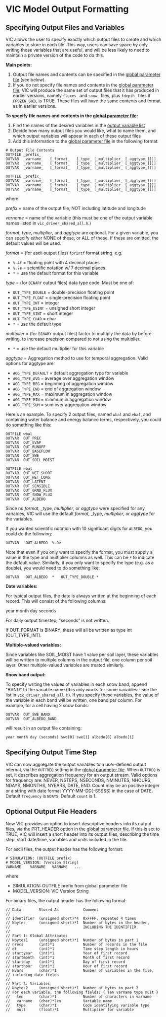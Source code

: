 # VIC Model Output Formatting

## Specifying Output Files and Variables

VIC allows the user to specify exactly which output files to create and which variables to store in each file. This way, users can save space by only writing those variables that are useful, and will be less likely to need to maintain a private version of the code to do this.

**Main points:**

1.  Output file names and contents can be specified in the [global parameter file](GlobalParam.md) (see below).
2.  If you do not specify file names and contents in the [global parameter file](GlobalParam.md), VIC will produce the same set of output files that it has produced in earlier versions, namely `fluxes_` and `snow_` files, plus `fdepth_` files if `FROZEN_SOIL` is TRUE. These files will have the same contents and format as in earlier versions.

**To specify file names and contents in the [global parameter file](GlobalParam.md):**

1.  Find the names of the desired variables in the [output variable list](../../OutputVarList.md)
2.  Decide how many output files you would like, what to name them, and which output variables will appear in each of these output files
3.  Add this information to the [global parameter file](GlobalParam.md) in the following format:

```
# Output File Contents
OUTFILE	_prefix_
OUTVAR	_varname_	[_format_	[_type_	[_multiplier_ [_aggtype_]]]]
OUTVAR	_varname_	[_format_	[_type_	[_multiplier_ [_aggtype_]]]]
OUTVAR	_varname_	[_format_	[_type_	[_multiplier_ [_aggtype_]]]]

OUTFILE	_prefix_
OUTVAR	_varname_	[_format_	[_type_	[_multiplier_ [_aggtype_]]]]
OUTVAR	_varname_	[_format_	[_type_	[_multiplier_ [_aggtype_]]]]
OUTVAR	_varname_	[_format_	[_type_	[_multiplier_ [_aggtype_]]]]
```
where

_prefix_ = name of the output file, NOT including latitude and longitude

_varname_ = name of the variable (this must be one of the output variable names listed in `vic_driver_shared_all.h`.)

_format_, _type_,  _multiplier_, and _aggtype_ are optional.  For a given variable,
you can specify either NONE of these, or ALL of these.  If these
are omitted, the default values will be used.

_format_ = (for ascii output files) `fprintf` format string, e.g.

  - `%.4f` = floating point with 4 decimal places
  - `%.7e` = scientific notation w/ 7 decimal places
  - `*` = use the default format for this variable

_type_ = (for `BINARY` output files) data type code. Must be one of:

  - `OUT_TYPE_DOUBLE` = double-precision floating point
  - `OUT_TYPE_FLOAT` = single-precision floating point
  - `OUT_TYPE_INT` = integer
  - `OUT_TYPE_USINT` = unsigned short integer
  - `OUT_TYPE_SINT` = short integer
  - `OUT_TYPE_CHAR` = char
  - `*` = use the default type

_multiplier_ = (for `BINARY` output files) factor to multiply the data by before writing, to increase precision compared to not using the multiplier.
  - `*` = use the default multiplier for this variable

_aggtype_ = Aggregation method to use for temporal aggregation. Valid options for aggtype are:

  - `AGG_TYPE_DEFAULT` = default aggregation type for variable
  - `AGG_TYPE_AVG` = average over aggregation window
  - `AGG_TYPE_BEG` = beginning of aggregation window
  - `AGG_TYPE_END` = end of aggregation window
  - `AGG_TYPE_MAX` = maximum in aggregation window
  - `AGG_TYPE_MIN` = minimum in aggregation window
  - `AGG_TYPE_SUM` = sum over aggregation window

Here's an example. To specify 2 output files, named `wbal` and `ebal`, and containing water balance and energy balance terms, respectively, you could do something like this:

```
OUTFILE	wbal
OUTVAR	OUT_PREC
OUTVAR	OUT_EVAP
OUTVAR	OUT_RUNOFF
OUTVAR	OUT_BASEFLOW
OUTVAR	OUT_SWE
OUTVAR	OUT_SOIL_MOIST

OUTFILE	ebal
OUTVAR	OUT_NET_SHORT
OUTVAR	OUT_NET_LONG
OUTVAR	OUT_LATENT
OUTVAR	OUT_SENSIBLE
OUTVAR	OUT_GRND_FLUX
OUTVAR	OUT_SNOW_FLUX
OUTVAR	OUT_ALBEDO
```

Since no _format_, _type, _multiplier_, or _aggtype_ were specified for any variables, VIC will use the default _format_, _type, _multiplier_, or _aggtype_ for the variables.

If you wanted scientific notation with 10 significant digits for `ALBEDO`, you could do the following:

```OUTVAR	OUT_ALBEDO	%.9e```

Note that even if you only want to specify the format, you must supply a value in the type and multiplier columns as well. This can be `*` to indicate the default value. Similarly, if you only want to specify the type (e.g. as a double), you would need to do something like:

```OUTVAR	OUT_ALBEDO	*	OUT_TYPE_DOUBLE	*```

**Date variables:**

For typical output files, the date is always written at the beginning of each record. This will consist of the following columns:

year month day seconds

For daily output timestep, "seconds" is not written.

If OUT_FORMAT is BINARY, these will all be written as type int (OUT_TYPE_INT).

**Multiple-valued variables:**

Since variables like SOIL_MOIST have 1 value per soil layer, these variables will be written to multiple columns in the output file, one column per soil layer. Other multiple-valued variables are treated similarly.

**Snow band output:**

To specify writing the values of variables in each snow band, append "BAND" to the variable name (this only works for some variables - see the list in `vic_driver_shared_all.h`). If you specify these variables, the value of the variable in each band will be written, one band per column. For example, for a cell having 2 snow bands:

```
OUTVAR	OUT_SWE_BAND
OUTVAR	OUT_ALBEDO_BAND
```

will result in an output file containing:

```year month day (seconds) swe[0] swe[1] albedo[0] albedo[1]```

## Specifying Output Time Step

VIC can now aggregate the output variables to a user-defined output interval, via the `OUTFREQ` setting in the [global parameter file](GlobalParam.md). When  `OUTFREQ` is set, it describes aggregation frequency for an output stream. Valid options for frequency are: NEVER, NSTEPS, NSECONDS, NMINUTES, NHOURS, NDAYS, NMONTHS, NYEARS, DATE, END. Count may be an positive integer or a string with date format YYYY-MM-DD[-SSSSS] in the case of DATE. Default `frequency` is `NDAYS`. Default `count` is 1.

## Optional Output File Headers

Now VIC provides an option to insert descriptive headers into its output files, via the PRT_HEADER option in the [global parameter file](GlobalParam.md). If this is set to TRUE, VIC will insert a short header into its output files, describing the time step, start date/time, variables and units included in the file.

For ascii files, the output header has the following format:

```
# SIMULATION: (OUTFILE prefix)
# MODEL_VERSION: (Version String)
VARNAME    VARNAME   VARNAME   ...
```
where

- SIMULATION: OUTFILE prefix from global parameter file
- MODEL_VERSION: VIC Version String

For binary files, the output header has the following format:

```
// Data        Stored As           Comment
//
// Identifier  (unsigned short)*4  0xFFFF, repeated 4 times
// Nbytes      (unsigned short)*1  Number of bytes in the header,
//                                 INCLUDING THE IDENTIFIER
//
// Part 1: Global Attributes
// Nbytes1     (unsigned short)*1  Number of bytes in part 1
// nrecs       (int)*1             Number of records in the file
// dt          (int)*1             Time step length in hours
// startyear   (int)*1             Year of first record
// startmonth  (int)*1             Month of first record
// startday    (int)*1             Day of first record
// starthour   (int)*1             Hour of first record
// Nvars       (char)*1            Number of variables in the file,
// including date fields
//
// Part 2: Variables
// Nbytes2     (unsigned short)*1  Number of bytes in part 2
// For each variable, the following fields: { len varname type mult }
//   len       (char)*1            Number of characters in varname
//   varname   (char)*len          Variable name
//   type      (char)*1            Code identifying variable type
//   mult      (float)*1           Multiplier for variable
```
